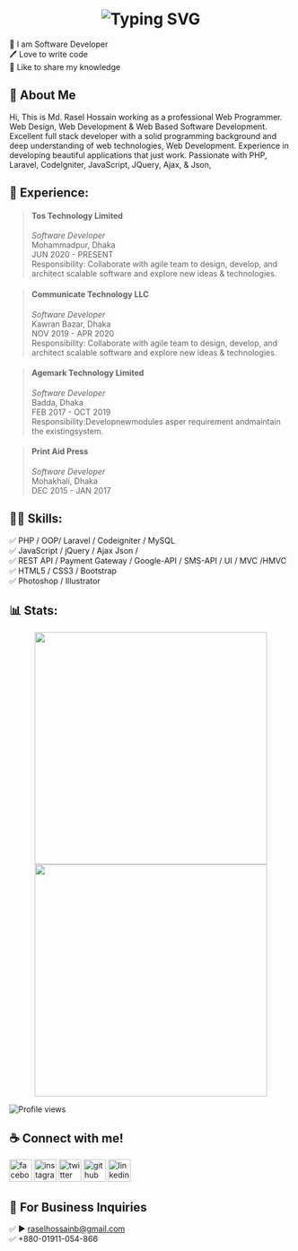 
<h1 align="center" <a href="https://git.io/typing-svg"><img src="https://readme-typing-svg.herokuapp.com?font=Rubik+Distressed&size=31&pause=1000&color=0096FF&center=true&vCenter=true&width=435&lines=.....💫+🪐+Hi......+I+am+Rasel+Hossain💫+🪐+....." alt="Typing SVG" /></a> </h1>
👑 I am Software Developer <br> 
🖊️ Love to write code <br> 
🎤 Like to share my knowledge </p> 

## 🚀 About Me
Hi, This is Md. Rasel Hossain working as a professional Web Programmer. Web Design, Web Development & Web Based Software Development.
Excellent full stack developer with a solid programming background and deep understanding of web technologies, Web Development. Experience in developing beautiful applications that just work. Passionate with PHP, Laravel, CodeIgniter, JavaScript, JQuery, Ajax, & Json,

## 💼 Experience: 
> ####  __Tos Technology Limited__
> _Software Developer_<br>
> Mohammadpur, Dhaka <br>
> JUN 2020 - PRESENT<br>
> Responsibility: Collaborate with agile team to design, develop,
and architect scalable software and explore new ideas &
technologies.

> ####  __Communicate Technology LLC__
> _Software Developer_<br>
> Kawran Bazar, Dhaka <br>
> NOV 2019 - APR 2020<br>
> Responsibility: Collaborate with agile team to
design, develop, and architect scalable software
and explore new ideas & technologies.

> ####  __Agemark Technology Limited__
> _Software Developer_<br>
> Badda, Dhaka <br>
> FEB 2017 - OCT 2019<br>
> Responsibility:Developnewmodules asper
requirement andmaintain the existingsystem.

> ####  __Print Aid Press__
> _Software Developer_<br>
> Mohakhali, Dhaka <br>
> DEC 2015 - JAN 2017<br>

## 👨‍💻 Skills: 
✅ PHP / OOP/ Laravel / Codeigniter / MySQL<br>
✅ JavaScript / jQuery / Ajax Json / <br>
✅ REST API / Payment Gateway /  Google-API / SMS-API / UI / MVC /HMVC<br>
✅ HTML5 / CSS3 / Bootstrap <br>
✅ Photoshop / Illustrator <br>





## 📊 Stats: 

<p align="center">
<span>
	<!--
	-->
	<img width="414px" src="https://github-readme-stats.vercel.app/api?username=itbdrasel&include_all_commits=true&count_private=true&hide_border=true&theme=blue-green&show_icons=true&custom_title=My%20Stats&border_color=001F1E&text_color=09d672&icon_color=00C2C2&title_color=00F1E9" />
</span>
<span>
	<img width="414px" src="https://github-readme-streak-stats.herokuapp.com/?user=itbdrasel&include_all_commits=true&hide_border=true&theme=blue-green&show_icons=true&custom_title=My%20Stats&border_color=001F1E&text_color=09d672&icon_color=00C2C2&title_color=00F1E9"/>
</span>
</p>


<!-- 
<p align="center">
	<img width="450em" src="https://github-readme-stats.vercel.app/api/top-langs/?username=itbdrasel&layout=compact&custom_title=Most used languages&langs_count=10&include_all_commits=true&hide_progress=true&hide_border=true&theme=dark&hide=">
</p>

 
<h4 align="center">Lines of Code per language in the last year only</h4>
<p align="center">
	<img width="450em" src="https://api.githubtrends.io/user/svg/itbdrasel/langs?time_range=one_year&include_private=True&loc_metric=changed&theme=dark">
</p> 

# Projects

## Full-stack
<p align="center">
	<a href="https://github.com/deltanode/responsive-ecommerce-website">
		<img width="450em" src="https://github-readme-stats.vercel.app/api/pin/?username=itbdrasel&repo=responsive-ecommerce-website&hide_border=true&theme=dark">
	</a>
</p>
 -->


![Profile views](https://gpvc.arturio.dev/itbdrasel)  



## ☕ Connect with me!
[<img src='https://camo.githubusercontent.com/2d1ffa69dd491ebeca01b2098cf8233dd09950ff5895abccd5b455ca442abc59/68747470733a2f2f696d672e736869656c64732e696f2f62616467652f46616365626f6f6b2d3138373746323f7374796c653d666f722d7468652d6261646765266c6f676f3d66616365626f6f6b266c6f676f436f6c6f723d7768697465' alt='facebook' height='40'>](https://www.facebook.com/raselhossinit)  [<img src='https://camo.githubusercontent.com/b3d4671768bd0f9b6c8f410a25a96e0c5a4d135208d8910461e986f97e7985ab/68747470733a2f2f696d672e736869656c64732e696f2f62616467652f496e7374616772616d2d4534343035463f7374796c653d666f722d7468652d6261646765266c6f676f3d696e7374616772616d266c6f676f436f6c6f723d7768697465' alt='instagram' height='40'>](https://www.instagram.com/raselhossinit/)  [<img src='https://camo.githubusercontent.com/5d03c86f6a75f7cbe80d135d9162fbf6dc46a31253cf30a8e9bb8279b4d574d3/68747470733a2f2f696d672e736869656c64732e696f2f62616467652f547769747465722d3144413146323f7374796c653d666f722d7468652d6261646765266c6f676f3d74776974746572266c6f676f436f6c6f723d7768697465' alt='twitter' height='40'>](https://twitter.com/raselhossinit)  [<img src='https://camo.githubusercontent.com/bd2bd127c104ba5c98bb12c70801b075aee1f040009089510f69554300e7ff41/68747470733a2f2f696d672e736869656c64732e696f2f62616467652f4769742d4630353033323f7374796c653d666f722d7468652d6261646765266c6f676f3d676974266c6f676f436f6c6f723d7768697465' alt='github' height='40'>](https://github.com/itbdrasel)  [<img src='https://camo.githubusercontent.com/a80d00f23720d0bc9f55481cfcd77ab79e141606829cf16ec43f8cacc7741e46/68747470733a2f2f696d672e736869656c64732e696f2f62616467652f4c696e6b6564496e2d3030373742353f7374796c653d666f722d7468652d6261646765266c6f676f3d6c696e6b6564696e266c6f676f436f6c6f723d7768697465' alt='linkedin' height='40'>](https://www.linkedin.com/in/raselhossinit/)  



## 📧 For Business Inquiries 
✅  ► raselhossainb@gmail.com<br>
✅  +880-01911-054-866

